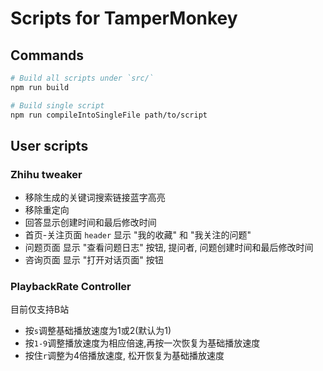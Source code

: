 # Scripts for TamperMonkey

## Commands

```sh
# Build all scripts under `src/`
npm run build
```

```sh
# Build single script
npm run compileIntoSingleFile path/to/script
```

## User scripts
### Zhihu tweaker

- 移除生成的关键词搜索链接蓝字高亮
- 移除重定向
- 回答显示创建时间和最后修改时间
- 首页-关注页面 `header` 显示 "我的收藏" 和 "我关注的问题"
- 问题页面 显示 "查看问题日志" 按钮, 提问者, 问题创建时间和最后修改时间
- 咨询页面 显示 "打开对话页面" 按钮

### PlaybackRate Controller

目前仅支持B站

- 按`s`调整基础播放速度为1或2(默认为1)
- 按`1-9`调整播放速度为相应倍速,再按一次恢复为基础播放速度
- 按住`r`调整为4倍播放速度, 松开恢复为基础播放速度
